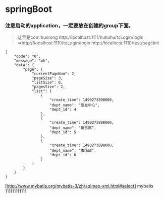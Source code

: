 springBoot 
===================================  
### 注意启动的application，一定要放在创建的group下面。
>这里是com.huorong
>http://localhost:1111/huhuhu/toLogin/login =>http://localhost:1110/toLogin/login
>http://localhost:1110/test/pageInit
```
{
    "code": "0",
    "message": "ok",
    "data": {
        "page": {
            "currentPageNum": 2,
            "pageSize": 3,
            "listSize": 6,
            "pagesSize": 2,
            "list": [
                {
                    "create_time": 1490273898000,
                    "dept_name": "研发中心",
                    "dept_id": 4
                },
                {
                    "create_time": 1490273898000,
                    "dept_name": "销售部",
                    "dept_id": 5
                },
                {
                    "create_time": 1490273898000,
                    "dept_name": "市场部",
                    "dept_id": 6
                }
            ]
        }
    }
}
```
[http://www.mybatis.org/mybatis-3/zh/sqlmap-xml.html#select] mybatis
111111111111
